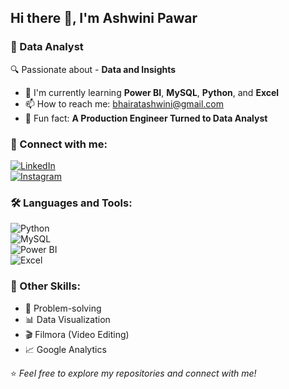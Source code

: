 ## Hi there 👋, I'm Ashwini Pawar  
### 🌟 Data Analyst  

🔍 Passionate about - **Data and Insights**  

- 🌱 I'm currently learning **Power BI**, **MySQL**, **Python**, and **Excel**  
- 📫 How to reach me: [bhairatashwini@gmail.com](mailto:bhairatashwini@gmail.com)  
- 🎯 Fun fact: **A Production Engineer Turned to Data Analyst**  


### 💼 Connect with me:
[![LinkedIn](https://img.shields.io/badge/-LinkedIn-blue?style=flat&logo=linkedin)](https://www.linkedin.com/in/ashwinipawar1503)  
[![Instagram](https://img.shields.io/badge/-Instagram-E4405F?style=flat&logo=instagram&logoColor=white)](https://www.instagram.com/ashwini_n_pawar)  


### 🛠️ Languages and Tools:
![Python](https://img.shields.io/badge/Python-3776AB?style=flat&logo=python&logoColor=white)  
![MySQL](https://img.shields.io/badge/MySQL-025E8C?style=flat&logo=mysql&logoColor=white)  
![Power BI](https://img.shields.io/badge/PowerBI-F2C811?style=flat&logo=power-bi&logoColor=black)  
![Excel](https://img.shields.io/badge/Excel-217346?style=flat&logo=microsoft-excel&logoColor=white)  


### 🧠 Other Skills:
- 🚀 Problem-solving  
- 📊 Data Visualization  
- 🎬 Filmora (Video Editing)  
- 📈 Google Analytics  


⭐️ *Feel free to explore my repositories and connect with me!*  

